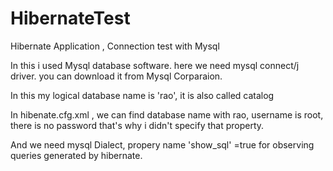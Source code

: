 HibernateTest
=============

Hibernate Application , Connection test with Mysql


In this i used Mysql database software. here we need mysql connect/j driver.
you can download it from Mysql Corparaion.

In this my logical database name is 'rao', it is also called catalog

In hibenate.cfg.xml , we can find database name with rao, 
username is root, there is no password that's
why i didn't specify that property.

And we need mysql Dialect, propery name 'show_sql' =true for observing queries generated by hibernate.
